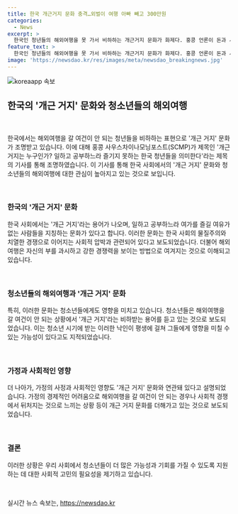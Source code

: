 ```yaml
---
title: 한국 개근거지 문화 충격…외벌이 여행 아빠 빼고 300만원
categories:
  - News
excerpt: >
  한국인 청년들의 해외여행을 못 가서 비하하는 개근거지 문화가 화제다. 홍콩 언론이 돈과 시간이 없어 여행을 못 가는 사람들을 비하하는 것이라며 이에 대한 사례를 소개했다. 한 초등학교 4학년 학생의 아버지는 아들이 친구들에게 개근거지로 비웃김을 당했다며, 한국의 물질주의와 사회적 압박이 관련돼 있다고 지적했다. 이러한 문화는 부의 과시와 강한 경쟁으로 여겨지며, 아이들에게는 평생을 영향을 미칠 수 있다고도 전했다.
feature_text: >
  한국인 청년들의 해외여행을 못 가서 비하하는 개근거지 문화가 화제다. 홍콩 언론이 돈과 시간이 없어 여행을 못 가는 사람들을 비하하는 것이라며 이에 대한 사례를 소개했다. 한 초등학교 4학년 학생의 아버지는 아들이 친구들에게 개근거지로 비웃김을 당했다며, 한국의 물질주의와 사회적 압박이 관련돼 있다고 지적했다. 이러한 문화는 부의 과시와 강한 경쟁으로 여겨지며, 아이들에게는 평생을 영향을 미칠 수 있다고도 전했다.
image: 'https://newsdao.kr/res/images/meta/newsdao_breakingnews.jpg'
---
```


<p><img src="https://newsdao.kr/res/images/meta/newsdao_breakingnews.jpg" alt="koreaapp 속보" /></p>

<h2 data-ke-size="size26">한국의 '개근 거지' 문화와 청소년들의 해외여행</h2>

<p data-ke-size="size16">&nbsp;</p>

<p>한국에서는 해외여행을 갈 여건이 안 되는 청년들을 비하하는 표현으로 '개근 거지' 문화가 조명받고 있습니다. 이에 대해 홍콩 사우스차이나모닝포스트(SCMP)가 제목인 '개근 거지는 누구인가? 일하고 공부하느라 즐기지 못하는 한국 청년들을 의미한다'라는 제목의 기사를 통해 조명하였습니다. 이 기사를 통해 한국 사회에서의 '개근 거지' 문화와 청소년들의 해외여행에 대한 관심이 높아지고 있는 것으로 보입니다.</p>

<p data-ke-size="size16">&nbsp;</p>

<h3>한국의 '개근 거지' 문화</h3>

<p>한국 사회에서는 '개근 거지'라는 용어가 나오며, 일하고 공부하느라 여가를 즐길 여유가 없는 사람들을 지칭하는 문화가 있다고 합니다. 이러한 문화는 한국 사회의 물질주의와 치열한 경쟁으로 이어지는 사회적 압박과 관련되어 있다고 보도되었습니다. 더불어 해외여행은 자신의 부를 과시하고 강한 경쟁력을 보이는 방법으로 여겨지는 것으로 이해되고 있습니다.</p>

<p data-ke-size="size16">&nbsp;</p>

<h3>청소년들의 해외여행과 '개근 거지' 문화</h3>

<p>특히, 이러한 문화는 청소년들에게도 영향을 미치고 있습니다. 청소년들은 해외여행을 갈 여건이 안 되는 상황에서 '개근 거지'라는 비하받는 용어를 듣고 있는 것으로 보도되었습니다. 이는 청소년 시기에 받는 이러한 낙인이 평생에 걸쳐 그들에게 영향을 미칠 수 있는 가능성이 있다고도 지적되었습니다.</p>

<p data-ke-size="size16">&nbsp;</p>

<h3>가정과 사회적인 영향</h3>

<p>더 나아가, 가정의 사정과 사회적인 영향도 '개근 거지' 문화와 연관돼 있다고 설명되었습니다. 가정의 경제적인 어려움으로 해외여행을 갈 여건이 안 되는 경우나 사회적 경쟁에서 뒤처지는 것으로 느끼는 상황 등이 개근 거지 문화를 더해가고 있는 것으로 보도되었습니다.</p>

<p data-ke-size="size16">&nbsp;</p>

<h3>결론</h3>

<p>이러한 상황은 우리 사회에서 청소년들이 더 많은 가능성과 기회를 가질 수 있도록 지원하는 데 대한 사회적 고민의 필요성을 제기하고 있습니다.</p>

<p data-ke-size="size16">&nbsp;</p>
실시간 뉴스 속보는, <a href="https://newsdao.kr" rel="dofollow">https://newsdao.kr</a>



